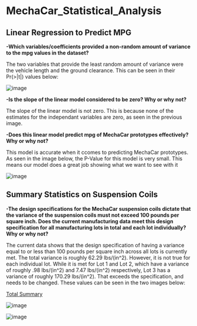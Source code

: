 # MechaCar_Statistical_Analysis

## Linear Regression to Predict MPG

**-Which variables/coefficients provided a non-random amount of variance to the mpg values in the dataset?**

The two variables that provide the least random amount of variance were the vehicle length and the ground clearance. This can be seen in their Pr(>|t|) values below:

![image](https://user-images.githubusercontent.com/98666269/169667771-6cf0b8f1-a365-437d-ba00-703e8155ec15.png)


**-Is the slope of the linear model considered to be zero? Why or why not?**

The slope of the linear model is not zero. This is because none of the estimates for the independant variables are zero, as seen in the previous image.

**-Does this linear model predict mpg of MechaCar prototypes effectively? Why or why not?**

This model is accurate when it ccomes to predicting MechaCar prototypes. As seen in the image below, the P-Value for this model is very small. This means our model does a great job showing what we want to see with it

![image](https://user-images.githubusercontent.com/98666269/169667873-d582529e-60f4-4e56-9cc4-7324d7d7a553.png)


## Summary Statistics on Suspension Coils

**-The design specifications for the MechaCar suspension coils dictate that the variance of the suspension coils must not exceed 100 pounds per square inch. Does the current manufacturing data meet this design specification for all manufacturing lots in total and each lot individually? Why or why not?**

The current data shows that the design specification of having a variance equal to or less than 100 pounds per square inch across all lots is currently met. The total variance is roughly 62.29 lbs/(in^2). However, it is not true for each individual lot. While it is met for Lot 1 and Lot 2, which have a variance of roughly .98 lbs/(in^2)  and 7.47 lbs/(in^2) respectively, Lot 3 has a variance of roughly 170.29 lbs/(in^2). That exceeds the specification, and needs to be changed. These values can be seen in the two images below:

<u>Total Summary</u>

![image](https://user-images.githubusercontent.com/98666269/169667908-9cb148f1-4ea9-449a-baae-10232635d947.png)

<Summary by Lot</u>

![image](https://user-images.githubusercontent.com/98666269/169668160-d7247f25-4d6e-442a-836a-1bd77ad63c60.png)


